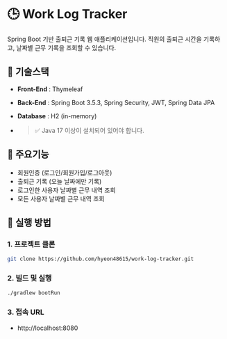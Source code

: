 # 🕒 Work Log Tracker
Spring Boot 기반 출퇴근 기록 웹 애플리케이션입니다.
직원의 출퇴근 시간을 기록하고, 날짜별 근무 기록을 조회할 수 있습니다.

## 🔧 기술스택
- **Front-End** : Thymeleaf
- **Back-End** : Spring Boot 3.5.3, Spring Security, JWT, Spring Data JPA
- **Database** : H2 (in-memory)

- > ✅ Java 17 이상이 설치되어 있어야 합니다.

## 📂 주요기능
- 회원인증 (로그인/회원가입/로그아웃)
- 출퇴근 기록 (오늘 날짜에만 기록)
- 로그인한 사용자 날짜별 근무 내역 조회
- 모든 사용자 날짜별 근무 내역 조회

## 🚀 실행 방법

### 1. 프로젝트 클론
```bash
git clone https://github.com/hyeon48615/work-log-tracker.git
```

### 2. 빌드 및 실행
```bash
./gradlew bootRun
```

### 3. 접속 URL
- http://localhost:8080

